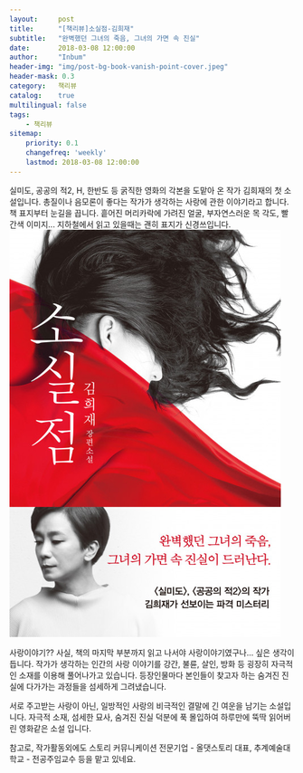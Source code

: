```yaml
---
layout:     post
title:      "[책리뷰]소실점-김희재"
subtitle:   "완벽했던 그녀의 죽음, 그녀의 가면 속 진실"
date:       2018-03-08 12:00:00
author:     "Inbum"
header-img: "img/post-bg-book-vanish-point-cover.jpeg"
header-mask: 0.3
category:   책리뷰
catalog:    true
multilingual: false
tags:
    - 책리뷰
sitemap:
    priority: 0.1
    changefreq: 'weekly'
    lastmod: 2018-03-08 12:00:00
---
```

실미도, 공공의 적2, H, 한반도 등 굵직한 영화의 각본을 도맡아 온 작가 김희재의 첫 소설입니다. 총질이나 음모론이 좋다는 작가가 생각하는 사랑에 관한 이야기라고 합니다. 
책 표지부터 눈길을 끕니다. 흩어진 머리카락에 가려진 얼굴, 부자연스러운 목 각도, 빨간색 이미지... 지하철에서 읽고 있을때는 괜히 표지가 신경쓰입니다.
![소실점 책표지](/img/post-bg-book-vanish-point-cover.jpeg)

사랑이야기?? 사실, 책의 마지막 부분까지 읽고 나서야 사랑이야기였구나... 싶은 생각이 듭니다. 작가가 생각하는 인간의 사랑 이야기를 강간, 불륜, 살인, 방화 등 굉장히 자극적인 소재를 이용해 풀어나가고 있습니다. 등장인물마다 본인들이 찾고자 하는 숨겨진 진실에 다가가는 과정들을 섬세하게 그려냈습니다. 

서로 주고받는 사랑이 아닌, 일방적인 사랑의 비극적인 결말에 긴 여운을 남기는 소설입니다. 자극적 소재, 섬세한 묘사, 숨겨진 진실 덕분에 푹 몰입하여 하루만에 뚝딱 읽어버린 영화같은 소설 입니다.

참고로, 작가활동외에도 스토리 커뮤니케이션 전문기업 - 올댓스토리 대표, 추계예술대학교 - 전공주임교수 등을 맡고 있네요.